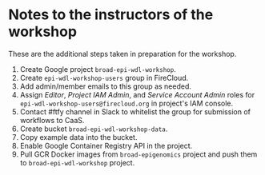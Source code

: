 # Notes to the **instructors** of the workshop

These are the additional steps taken
in preparation for the workshop.

1)  Create Google project `broad-epi-wdl-workshop`.
2)  Create `epi-wdl-workshop-users` group in FireCloud.
3)  Add admin/member emails to this group as needed.
4)  Assign *Editor*, *Project IAM Admin*, and *Service Account Admin* roles
    for `epi-wdl-workshop-users@firecloud.org` in project's IAM console.
5)  Contact #ftfy channel in Slack to whitelist the group
    for submission of workflows to CaaS.
6)  Create bucket `broad-epi-wdl-workshop-data`.
7)  Copy example data into the bucket.
8)  Enable Google Container Registry API in the project.
9)  Pull GCR Docker images from `broad-epigenomics` project
    and push them to `broad-epi-wdl-workshop` project.
